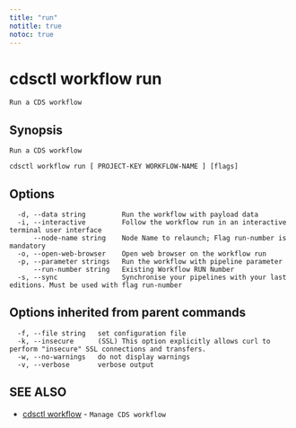 ```yaml
---
title: "run"
notitle: true
notoc: true
---
```

# cdsctl workflow run

`Run a CDS workflow`

## Synopsis

`Run a CDS workflow`

```
cdsctl workflow run [ PROJECT-KEY WORKFLOW-NAME ] [flags]
```

## Options

```
  -d, --data string         Run the workflow with payload data
  -i, --interactive         Follow the workflow run in an interactive terminal user interface
      --node-name string    Node Name to relaunch; Flag run-number is mandatory
  -o, --open-web-browser    Open web browser on the workflow run
  -p, --parameter strings   Run the workflow with pipeline parameter
      --run-number string   Existing Workflow RUN Number
  -s, --sync                Synchronise your pipelines with your last editions. Must be used with flag run-number
```

## Options inherited from parent commands

```
  -f, --file string   set configuration file
  -k, --insecure      (SSL) This option explicitly allows curl to perform "insecure" SSL connections and transfers.
  -w, --no-warnings   do not display warnings
  -v, --verbose       verbose output
```

## SEE ALSO

* [cdsctl workflow](/docs/components/cdsctl/workflow/)	 - `Manage CDS workflow`

